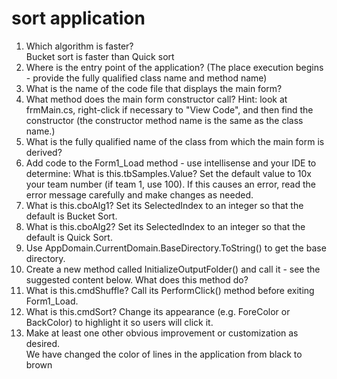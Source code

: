 # sort application

<ol><li>Which algorithm is faster?
<br>Bucket sort is faster than Quick sort
<li>Where is the entry point of the application? (The place execution begins - provide the fully qualified class name and method name)<br>

<li>What is the name of the code file that displays the main form?<br>
<li>What method does the main form constructor call?  Hint: look at frmMain.cs, right-click if necessary to "View Code", and then find the constructor (the constructor method name is the same as the class name.)<br>
<li>What is the fully qualified name of the class from which the main form is derived? <br>
<li>Add code to the Form1_Load method - use intellisense and your IDE to determine: What is this.tbSamples.Value? Set the default value to 10x your team number (if team 1, use 100). If this causes an error, read the error message carefully and make changes as needed.<br>
<li>What is this.cboAlg1?  Set its SelectedIndex to an integer so that the default is Bucket Sort.<br>
<li>What is this.cboAlg2? Set its SelectedIndex to an integer so that the default is Quick Sort.<br>
<li>Use AppDomain.CurrentDomain.BaseDirectory.ToString() to get the base directory. <br>
<li>Create a new method called InitializeOutputFolder() and call it - see the suggested content below. What does this method do? <br>
<li>What is this.cmdShuffle?  Call its PerformClick() method before exiting Form1_Load.<br>
<li>What is this.cmdSort?  Change its appearance (e.g. ForeColor or BackColor) to highlight it so users will click it. <br>
<li>Make at least one other obvious improvement or customization as desired.<br>
We have changed the color of lines in the application from black to brown